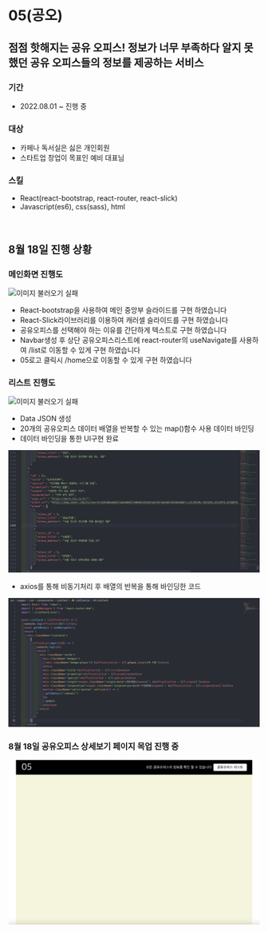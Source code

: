 # 05(공오)
## 점점 핫해지는 공유 오피스! 정보가 너무 부족하다 알지 못 했던 공유 오피스들의 정보를 제공하는 서비스

### 기간
- 2022.08.01 ~ 진행 중
### 대상
- 카페나 독서실은 싫은 개인회원
- 스타트업 창업이 목표인 예비 대표님
### 스킬
- React(react-bootstrap, react-router, react-slick)
- Javascript(es6), css(sass), html

<br/>

## 8월 18일 진행 상황
### 메인화면 진행도
<img src='./readme_image/main01.gif' alt='이미지 불러오기 실패'>

- React-bootstrap을 사용하여 메인 중앙부 슬라이드를 구현 하였습니다
- React-Slick라이브러리를 이용하여 캐러셀 슬라이드를 구현 하였습니다
- 공유오피스를 선택해야 하는 이유를 간단하게 텍스트로 구현 하였습니다
- Navbar생성 후 상단 공유오피스리스트에 react-router의 useNavigate를 사용하여 /list로 이동할 수 있게 구현 하였습니다 
- 05로고 클릭시 /home으로 이동할 수 있게 구현 하였습니다

### 리스트 진행도
<img src='./readme_image/list01.gif' alt='이미지 불러오기 실패'>

- Data JSON 생성
- 20개의 공유오피스 데이터 배열을 반복할 수 있는 map()함수 사용 데이터 바인딩
- 데이터 바인딩을 통한 UI구현 완료
<img src='./readme_image/readme04.png' alt='이미지 불러오기 실패'>

- axios를 통해 비동기처리 후 배열의 반복을 통해 바인딩한 코드
<img src='./readme_image/readme05.png' alt='이미지 불러오기 실패'>

### 8월 18일 공유오피스 상세보기 페이지 목업 진행 중
<img src='./readme_image/detail01.png' alt='이미지 불러오기 실패'>